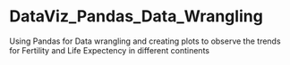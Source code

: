 # DataViz_Pandas_Data_Wrangling
Using Pandas for Data wrangling and creating plots to observe the trends for Fertility and Life Expectency in different continents

